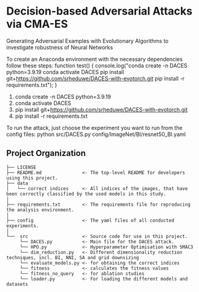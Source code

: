 Decision-based Adversarial Attacks via CMA-ES
==============================

Generating Adversarial Examples with Evolutionary Algorithms to investigate robustness of Neural Networks

To create an Anaconda environment with the necessary dependencies follow these steps:
function test() {
  console.log("conda create -n DACES python=3.9.19
               conda activate DACES
               pip install git+https://github.com/srheduwe/DACES-with-evotorch.git
               pip install -r requirements.txt");
}
1. conda create -n DACES python=3.9.19
2. conda activate DACES
3. pip install git+https://github.com/srheduwe/DACES-with-evotorch.git
4. pip install -r requirements.txt

To run the attack, just choose the experiment you want to run from the config files:
python src/DACES.py config/ImageNet/BI/resnet50_BI.yaml


Project Organization
------------

    ├── LICENSE
    ├── README.md               <- The top-level README for developers using this project.
    ├── data
    │   └── correct indices     <- All indices of the images, that have been correctly classified by the used models in this study.
    │
    ├── requirements.txt        <- The requirements file for reproducing the analysis environment.
    │
    ├── config                  <- The yaml files of all conducted experiments.
    │
    └──  src                    <- Source code for use in this project.
         └── DACES.py           <- Main file for the DACES attack.
         └── HPO.py             <- Hyperparameter Optimisation with SMAC3
         └── dim_reduction.py   <- Different dimensionality reduction techniques, incl. BI, NNI, SA and grid downsizing
         └── evaluate_models.py <- for obtaining the correct indices
         └── fitness            <- calculates the fitness values
         └── fitness_no_query   <- for ablation studies
         └── loader.py          <- For loading the different models and datasets
